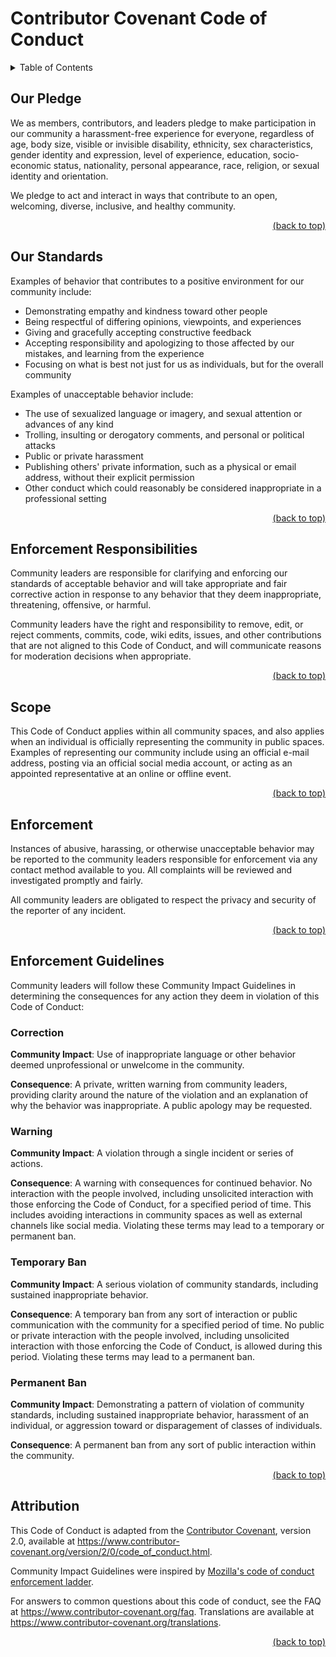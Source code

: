 <div id="top"></div>

# Contributor Covenant Code of Conduct

<details>
  <summary>Table of Contents</summary>
  <ul>
    <li>
      <a href="#our-pledge">1. Our Pledge</a>
    </li>
    <li>
      <a href="#our-standards">2. Our Standards</a>
    </li>
    <li>
      <a href="#enforcement-responsibilities">3. Enforcement Responsibilities</a>
    </li>
    <li>
      <a href="#scope">4. Scope</a>
    </li>
    <li>
      <a href="#enforcement">5. Enforcement</a>
    </li>
    <li>
      <a href="#enforcement-guidelines">6. Enforcement Guidelines</a>
      <ul>
        <li>
          <a href="#correction">6.1. Correction</a>
        </li>
        <li>
          <a href="#warning">6.2. Warning</a>
        </li>
        <li>
          <a href="#temporary-ban">6.3. Temporary Ban</a>
        </li>
        <li>
          <a href="#permanent-ban">6.4. Permanent Ban</a>
        </li>
      </ul>
    </li>
    <li>
      <a href="#attribution">7. Attribution</a>
    </li>
  </ul>
</details>

## Our Pledge

We as members, contributors, and leaders pledge to make participation in our community a harassment-free experience for
everyone, regardless of age, body size, visible or invisible disability, ethnicity, sex characteristics, gender identity
and expression, level of experience, education, socio-economic status, nationality, personal appearance, race, religion,
or sexual identity and orientation.

We pledge to act and interact in ways that contribute to an open, welcoming, diverse, inclusive, and healthy community.

<p align="right"><a href="#top">(back to top)</a></p>

## Our Standards

Examples of behavior that contributes to a positive environment for our community include:

- Demonstrating empathy and kindness toward other people
- Being respectful of differing opinions, viewpoints, and experiences
- Giving and gracefully accepting constructive feedback
- Accepting responsibility and apologizing to those affected by our mistakes, and learning from the experience
- Focusing on what is best not just for us as individuals, but for the overall community

Examples of unacceptable behavior include:

- The use of sexualized language or imagery, and sexual attention or advances of any kind
- Trolling, insulting or derogatory comments, and personal or political attacks
- Public or private harassment
- Publishing others' private information, such as a physical or email address, without their explicit permission
- Other conduct which could reasonably be considered inappropriate in a professional setting

<p align="right"><a href="#top">(back to top)</a></p>

## Enforcement Responsibilities

Community leaders are responsible for clarifying and enforcing our standards of acceptable behavior and will take
appropriate and fair corrective action in response to any behavior that they deem inappropriate, threatening, offensive,
or harmful.

Community leaders have the right and responsibility to remove, edit, or reject comments, commits, code, wiki edits,
issues, and other contributions that are not aligned to this Code of Conduct, and will communicate reasons for
moderation decisions when appropriate.

<p align="right"><a href="#top">(back to top)</a></p>

## Scope

This Code of Conduct applies within all community spaces, and also applies when an individual is officially representing
the community in public spaces. Examples of representing our community include using an official e-mail address, posting
via an official social media account, or acting as an appointed representative at an online or offline event.

<p align="right"><a href="#top">(back to top)</a></p>

## Enforcement

Instances of abusive, harassing, or otherwise unacceptable behavior may be reported to the community leaders responsible
for enforcement via any contact method available to you. All complaints will be reviewed and investigated promptly and
fairly.

All community leaders are obligated to respect the privacy and security of the reporter of any incident.

<p align="right"><a href="#top">(back to top)</a></p>

## Enforcement Guidelines

Community leaders will follow these Community Impact Guidelines in determining the consequences for any action they deem
in violation of this Code of Conduct:

### Correction

**Community Impact**: Use of inappropriate language or other behavior deemed unprofessional or unwelcome in the
community.

**Consequence**: A private, written warning from community leaders, providing clarity around the nature of the violation
and an explanation of why the behavior was inappropriate. A public apology may be requested.

### Warning

**Community Impact**: A violation through a single incident or series of actions.

**Consequence**: A warning with consequences for continued behavior. No interaction with the people involved, including
unsolicited interaction with those enforcing the Code of Conduct, for a specified period of time. This includes avoiding
interactions in community spaces as well as external channels like social media. Violating these terms may lead to a
temporary or permanent ban.

### Temporary Ban

**Community Impact**: A serious violation of community standards, including sustained inappropriate behavior.

**Consequence**: A temporary ban from any sort of interaction or public communication with the community for a specified
period of time. No public or private interaction with the people involved, including unsolicited interaction with those
enforcing the Code of Conduct, is allowed during this period. Violating these terms may lead to a permanent ban.

### Permanent Ban

**Community Impact**: Demonstrating a pattern of violation of community standards, including sustained inappropriate
behavior, harassment of an individual, or aggression toward or disparagement of classes of individuals.

**Consequence**: A permanent ban from any sort of public interaction within the community.

<p align="right"><a href="#top">(back to top)</a></p>

## Attribution

This Code of Conduct is adapted from the [Contributor Covenant][homepage], version 2.0, available
at https://www.contributor-covenant.org/version/2/0/code_of_conduct.html.

Community Impact Guidelines were inspired
by [Mozilla's code of conduct enforcement ladder](https://github.com/mozilla/diversity).

[homepage]: https://www.contributor-covenant.org

For answers to common questions about this code of conduct, see the FAQ at https://www.contributor-covenant.org/faq.
Translations are available at https://www.contributor-covenant.org/translations.

<p align="right"><a href="#top">(back to top)</a></p>

